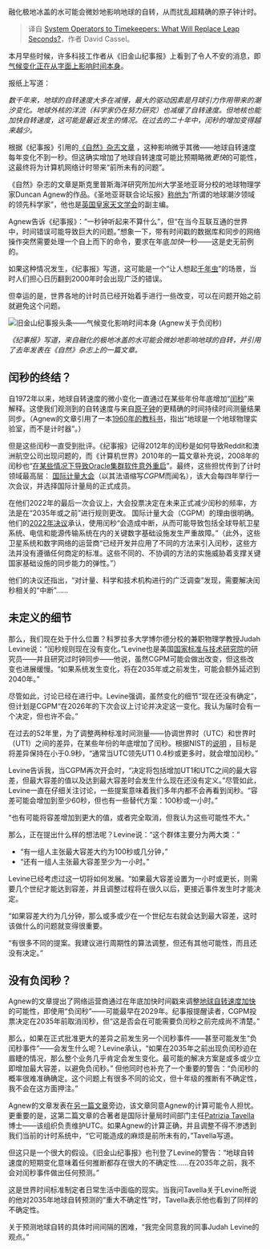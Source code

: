
<!--
title: 从系统运维人员到时间守护者：闰秒将由什么取代？
cover: https://cdn.thenewstack.io/media/2025/02/81a06816-george_washington_french_empire_mantel_clock-creative-common-image-via-wikipedia-by-george_washington_french_empire_mantel_clock-creative-commons-image-by-maulleigh-via-wikipedia.jpg
-->

融化极地冰盖的水可能会微妙地影响地球的自转，从而扰乱超精确的原子钟计时。

> 译自 [System Operators to Timekeepers: What Will Replace Leap Seconds?](https://thenewstack.io/system-operators-to-timekeepers-what-will-replace-leap-seconds/)，作者 David Cassel。

本月早些时候，许多科技工作者从《旧金山纪事报》上看到了令人不安的消息，即[气候变化正在从字面上影响时间本身](https://www.msn.com/en-us/science/earth-science/climate-change-is-literally-impacting-time-itself/ar-AA1xqgGj)。

报纸上写道：

*数千年来，地球的自转速度大多在减慢，最大的驱动因素是月球引力作用带来的潮汐变化。地球外核的洋流（科学家仍在努力研究）也减缓了自转速度。但地核也能加快自转速度，这可能是最近发生的情况。在过去的二十年中，闰秒的增加变得越来越少。*

根据《纪事报》引用的[《自然》杂志文章](https://www.nature.com/articles/s41586-024-07170-0) ，这种影响微乎其微——地球自转速度每年变化不到一秒。但这确实增加了地球自转速度可能比预期略微*更快*的可能性，这最终将为计算机网络计时带来“前所未有的问题”。

《自然》杂志的文章是斯克里普斯海洋研究所加州大学圣地亚哥分校的地球物理学家Duncan Agnew的作品。《圣地亚哥联合论坛报》[称他为](https://www.sandiegouniontribune.com/2025/01/01/someone-san-diego-should-know-duncan-agnew/)“所谓的地球潮汐领域的领先科学家”，他也是[英国皇家天文学会](https://ras.ac.uk/journals/Editorial-Boards-and-Team/prof-duncan-agnew-deputy-editor-chief-2015-present)的副主编。

Agnew告诉《纪事报》：“一秒钟听起来不算什么”，但“在当今互联互通的世界中，时间错误可能导致巨大的问题。”想象一下，带有时间戳的数据库和同步的网络操作突然需要处理一个自上而下的命令，要求在年底*加快*一秒——这是史无前例的。

如果这种情况发生，《纪事报》写道，这可能是一个“让人想起[千年虫](https://thenewstack.io/how-the-y2k-bug-returned-on-jan-1-2020/)”的场景，当时人们担心日历翻到2000年时会出现广泛的错误。

但幸运的是，世界各地的计时员已经开始着手进行一些改变，可以在问题开始之前就避免这个问题。

![旧金山纪事报头条——气候变化影响时间本身 (Agnew关于负闰秒)](https://cdn.thenewstack.io/media/2025/01/1836500e-20250127_131829-scaled.jpg)

*《纪事报》写道，来自融化的极地冰盖的水可能会微妙地影响地球的自转，并引用了去年发表在《自然》杂志上的一篇文章。*

## 闰秒的终结？

自1972年以来，地球自转速度的微小变化一直通过在某些年份年底增加“[闰秒](https://www.timeanddate.com/time/leapseconds.html)”来解释。这使我们观测到的自转速度与来自[原子钟](https://thenewstack.io/farewell-to-the-internets-master-timekeeper-david-mills/)的更精确的时间持续时间测量结果同步。（Agnew的文章引用了一本[1960年的教科书](https://archive.org/details/rotationofearthg0000munk)，指出“地球是一个地球物理实验室，而不是计时器”。）

但是这些闰秒一直受到批评。《纪事报》记得2012年的闰秒是如何导致Reddit和澳洲航空公司出现问题的，而《计算机世界》2010年的一篇文章补充说，2008年的闰秒也“[在某些情况下导致Oracle集群软件意外重启](https://www.computerworld.com/article/1521003/time-waits-for-no-one-leap-seconds-may-be-cut.html)”。最终，这些担忧传到了计时领域最高层： [国际计量大会](https://www.bipm.org/en/cgpm-2022)（以其法语缩写*CGPM*而闻名），该大会每四年举行一次会议，并选择国际计量局的正式成员。

在他们2022年的最后一次会议上，大会投票决定在未来正式减少闰秒的频率，方法是在“2035年或之前”进行规则更改。
国际计量大会（CGPM）的理由很明确。他们的[2022年决议](https://www.bipm.org/en/cgpm-2022/resolution-4)承认，使用闰秒“会造成中断，从而可能导致包括全球导航卫星系统、电信和能源传输系统在内的关键数字基础设施发生严重故障。”（此外，这些卫星系统和数字网络的运营商“已经开发并应用了不同的方法来引入闰秒，这些方法并没有遵循任何商定的标准。这些不同的、不协调的方法的实施威胁着支撑关键国家基础设施的同步能力的弹性。”）

他们的决议还指出，“对计量、科学和技术机构进行的广泛调查”发现，需要解决闰秒相关的“中断”……


## 未定义的细节

那么，我们现在处于什么位置？科罗拉多大学博尔德分校的兼职物理学教授Judah Levine说：“闰秒规则现在没有变化。”Levine也是美国[国家标准与技术研究院](https://www.nist.gov/)的研究员——并且研究过时钟同步——他说，虽然CGPM可能会做出改变，但这些改变也进展缓慢。“如果系统发生变化，将在2035年或之前发生，可能会额外延迟到2040年。”

尽管如此，讨论已经在进行中。Levine强调，虽然变化的细节“现在还没有确定”，但计划是CGPM“在2026年的下次会议上讨论并决定这一变化。我认为届时会有一个决定，但也许不会。”

在过去的52年里，为了调整两种标准时间测量——协调世界时（UTC）和世界时（UT1）之间的差异，在某些年份的年底增加了闰秒。根据NIST的[说明](https://www.nist.gov/pml/time-and-frequency-division/leap-seconds-faqs) ，目标是将差异保持在小于0.9秒，“通常当UTC领先UT1 0.4秒或更多时，就会增加闰秒。”

Levine告诉我，当CGPM再次开会时，“决定将包括增加UT1和UTC之间的最大容差，但最大容差的值以及达到最大容差时会发生什么现在还没有定义。”尽管如此，Levine一直在仔细关注讨论，一些提案意味着我们多年内都不会再看到闰秒。“容差可能会增加到至少60秒，但也有一些替代方案：100秒或一小时。”

“也有可能将容差增加到更大的值，或者完全取消，但我认为这些可能性不大。”

那么，正在提出什么样的想法呢？Levine说：“这个群体主要分为两大类：”

- “有一组人主张最大容差大约为100秒或几分钟，”
- “还有一组人主张最大容差至少为一小时。”

Levine已经考虑过这一切将如何发展。“如果最大容差设置为一小时或更长，则需要几个世纪才能达到容差，并且调整过程将在很久以后，更接近事件发生时才能决定。

“如果容差大约为几分钟，那么或多或少在一个世纪左右就会达到最大容差，这时该做什么的问题就变得很重要。

“有很多不同的提案。我建议进行周期性的算法调整，但还有其他可能性，而且还没有决定。”


## 没有负闰秒？

Agnew的文章提出了网络运营商通过在年底加快时间戳来调整[地球自转速度加快](https://thenewstack.io/webreduce-programmers-on-earth-humans-in-space/)的可能性，即使用“负闰秒”——可能最早在2029年。纪事报提醒读者，CGPM投票决定在2035年前取消闰秒，但“这是否会在可能需要负闰秒之前完成尚不清楚。”

那么，如果在正式批准更大的差异之前发生另一个闰秒事件——甚至可能发生“负闰秒事件”——会发生什么呢？Levine承认，“如果在2035年之前出现负闰秒迫在眉睫的情况，那么整个业务几乎肯定会发生变化。最可能的解决方案是或多或少立即增加最大容差，以避免负闰秒。”
但他同时也补充了一个重要的警告：“负闰秒的概率很难准确确定。这个问题上有很多不同的论文，但十年级的推断有不确定性，我不会在这方面押注。”

Agnew的文章发表在[另一篇文章](https://www.nature.com/articles/d41586-024-00850-x)旁边，该文章同意Agnew的计算可能令人担忧。更重要的是，这第二篇文章的合著者是国际计量局时间部门主任[Patrizia Tavella](https://www.bipm.org/en/bipm-staff/tai)博士——该组织负责维护UTC。如果Agnew的计算正确，并且调整不得不渗透到我们当前的计时系统中，“它可能造成的麻烦是前所未有的，”Tavella写道。

但这只是一个很大的假设。《旧金山纪事报》也刊登了Levine的警告：“地球自转速度的短期变化意味着任何推断都存在很大的不确定性……在2035年之前，我不会对闰秒事件做出任何预测。”

这是世界时间标准制定者日常生活中面临的现实。当我问Tavella关于Levine所说的他对2035年地球自转预测的“重大不确定性”时，Tavella表示他也看到了同样的不确定性。

关于预测地球自转的具体时间间隔的困难，“我完全同意我的同事Judah Levine的观点。”
